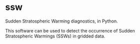 # ssw
Sudden Stratospheric Warming diagnostics, in Python. 

This software can be used to detect the occurrence of
Sudden Stratospheric Warmings (SSWs) in gridded data.

